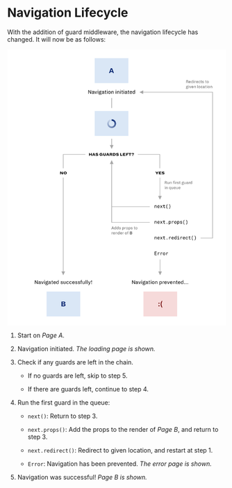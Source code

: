 # Navigation Lifecycle

With the addition of guard middleware, the navigation lifecycle has changed. It will now be as follows:

<p align="center">
  <img src="img/lifecycle.png" alt="Lifecycle flowchart" width="600" style="display: block; margin: 0 auto;" />
</p>

1. Start on _Page A_.

2. Navigation initiated. _The loading page is shown._

3. Check if any guards are left in the chain.

   - If no guards are left, skip to step 5.

   - If there are guards left, continue to step 4.

4. Run the first guard in the queue:

   - `next()`: Return to step 3.

   - `next.props()`: Add the props to the render of _Page B_, and return to step 3.

   - `next.redirect()`: Redirect to given location, and restart at step 1.

   - `Error`: Navigation has been prevented. _The error page is shown._

5. Navigation was successful! _Page B is shown._
